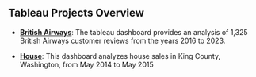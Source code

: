 ## Tableau Projects Overview

- **[British Airways](https://github.com/olivilli/Visualization/tree/main/Tableau/British%20Airways)**: The tableau dashboard provides an analysis of 1,325 British Airways customer reviews from the years 2016 to 2023.
  
- **[House](https://github.com/olivilli/Visualization/tree/main/Tableau/House)**: This dashboard analyzes house sales in King County, Washington, from May 2014 to May 2015
